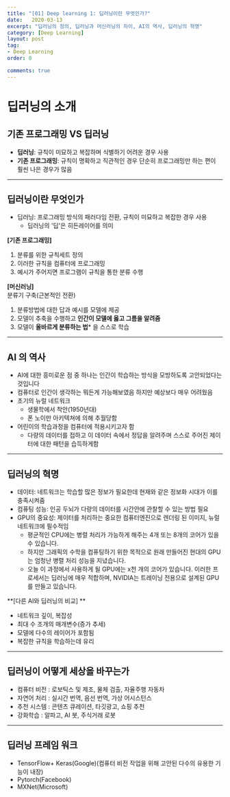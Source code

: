 ```yaml
---
title: "[01] Deep learning 1: 딥러닝이란 무엇인가?"
date:   2020-03-13
excerpt: "딥러닝의 정의, 딥러닝과 머신러닝의 차이, AI의 역사, 딥러닝의 혁명"
category: [Deep Learning]
layout: post
tag:
- Deep Learning
order: 0

comments: true
---
```


# 딥러닝의 소개

## 기존 프로그래밍 VS 딥러닝
* **딥러닝**: 규칙이 미묘하고 복잡하며 식별하기 어려운 경우 사용        
* **기존 프로그래밍**: 규칙이 명확하고 직관적인 경우 단순히 프로그래밍만 하는 편이 훨씬 나은 경우가 많음              


----

## 딥러닝이란 무엇인가 
* 딥러닝: 프로그래밍 방식의 패러다임 전환, 규칙이 미묘하고  복잡한 경우 사용      
   * 딥러닝의 '딥'은 히든레이어를 의미        

**[기존 프로그래밍]**    
1) 분류를 위한 규칙세트 정의     
2) 이러한 규칙을 컴퓨터에 프로그래밍  
3) 예시가 주어지면 프로그램이 규칙을 통한 분류 수행    

**[머신러닝]**     
분류기 구축(근본적인 전환)     
1)	분류방법에 대한 답과 예시를 모델에 제공   
2)	모델이 추축을 수행하고 **인간이 모델에 옳고 그름을 알려줌**    
3)	모델이 **올바르게 분류하는 법*** 을 스스로 학습     


------

## AI 의 역사
* AI에 대한 흥미로운 점 중 하나는 인간이 학습하는 방식을 모방하도록 고안되었다는 것입니다    
* 컴퓨터로 인간이 생각하는 뭐든게 가능해보였음 하지만 예상보다 매우 어려웠음     
* 초기의 뉴럴 네트워크     
   * 생물학에서 착안(1950년대)     
   * 폰 노이만 아키텍쳐에 의해 추월당함
* 어린이의 학습과정을 컴퓨터에 적용시키고자 함
  * 다량의 데이터를 접하고 이 데이터 속에서 정답을 알려주며 스스로 주어진 제이터에 대한 패턴을 습득하게함


----


## 딥러닝의 혁명
* 데이터: 네트워크는 학습할 많은 정보가 필요한데 현재와 같은 정보화 시대가 이를 충족시켜줌    
* 컴퓨팅 성능: 인공 두뇌가 다량의 데이터를 시간안에 관찰할 수 있는 방법 필요    
* GPU의 중요성: 제이터를 처리하는 중요한 컴퓨터엔진으로 렌더링 된 이미지, 뉴럴 네트워크에 필수적임         
  * 평균적인 CPU에는 병렬 처리가 가능하게 해주는 4개 또는 8개의 코어가 있을 수 있습니다.        
  * 하지만 그래픽의 수학을 컴퓨팅하기 위한 목적으로 원래 만들어진 현대의 GPU는 엄청난 병렬 처리 성능을 지녔습니다.     
  * 오늘 이 과정에서 사용하게 될 GPU에는 x천 개의 코어가 있습니다. 이러한 프로세서는 딥러닝에 매우 적합하며, NVIDIA는 트레이닝 전용으로 설계된 GPU를 만들고 있습니다.



**[다른 AI와 딥러닝의 비교] **   
 - 네트워크 깊이, 복잡성   
 - 최대 수 조개의 매개변수(증가 추세)   
 - 모델에 다수의 레이어가 포함됨   
 - 복잡한 규칙을 학습하는데 유리   


-----

## 딥러닝이 어떻게 세상을 바꾸는가
- 컴퓨터 비전
: 로보틱스 및 제조, 물체 검출, 자율주행 자동차
- 자연어 처리
  : 실시간 번역, 음선 번역, 가상 어시스턴스
- 추천 시스템
  : 콘텐츠 큐레이션, 타깃광고, 쇼핑 추천
- 강화학습
  : 알파고, AI 봇, 주식거래 로봇
  
------

## 딥러닝 프레임 워크
-	TensorFlow+ Keras(Google)(컴퓨터 비전 작업을 위해 고안된 다수의 유용한 기능이 내장)    
-	Pytorch(Facebook)   
-	MXNet(Microsoft)    




